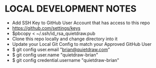 # LOCAL DEVELOPMENT NOTES

- Add SSH Key to GitHub User Account that has access to this repo
- https://github.com/settings/keys
- $pbcopy < ~/.ssh/id_rsa_quietdraw.pub
- Clone this repo locally and change directory into it
- Update your Local Git Config to match your Approved GitHub User
- $ git config user.email "brian@quietdraw.com"
- $ git config user.name  "quietdraw-brian"
- $ git config credential.username "quietdraw-brian"